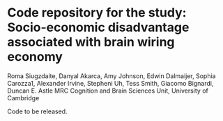 # Code repository for the study: Socio-economic disadvantage associated with brain wiring economy
Roma Siugzdaite, Danyal Akarca, Amy Johnson, Edwin Dalmaijer, Sophia Carozza1, Alexander Irvine, Stepheni Uh, Tess Smith, Giacomo Bignardi, Duncan E. Astle
MRC Cognition and Brain Sciences Unit, University of Cambridge

Code to be released.
